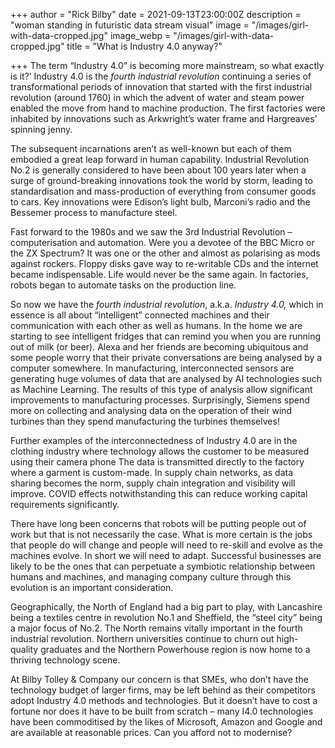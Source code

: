 +++
author = "Rick Bilby"
date = 2021-09-13T23:00:00Z
description = "woman standing in futuristic data stream visual"
image = "/images/girl-with-data-cropped.jpg"
image_webp = "/images/girl-with-data-cropped.jpg"
title = "What is Industry 4.0 anyway?"

+++
The term “Industry 4.0” is becoming more mainstream, so what exactly is it?’ Industry 4.0 is the _fourth industrial revolution_ continuing a series of transformational periods of innovation that started with the first industrial revolution (around 1760) in which the advent of water and steam power enabled the move from hand to machine production. The first factories were inhabited by innovations such as Arkwright’s water frame and Hargreaves’ spinning jenny.

The subsequent incarnations aren’t as well-known but each of them embodied a great leap forward in human capability. Industrial Revolution No.2 is generally considered to have been about 100 years later when a surge of ground-breaking innovations took the world by storm, leading to standardisation and mass-production of everything from consumer goods to cars. Key innovations were Edison’s light bulb, Marconi’s radio and the Bessemer process to manufacture steel.

Fast forward to the 1980s and we saw the 3rd Industrial Revolution – computerisation and automation. Were you a devotee of the BBC Micro or the ZX Spectrum? It was one or the other and almost as polarising as mods against rockers. Floppy disks gave way to re-writable CDs and the internet became indispensable. Life would never be the same again. In factories, robots began to automate tasks on the production line.

So now we have the _fourth industrial revolution_, a.k.a. _Industry 4.0,_ which in essence is all about “intelligent” connected machines and their communication with each other as well as humans. In the home we are starting to see intelligent fridges that can remind you when you are running out of milk (or beer). Alexa and her friends are becoming ubiquitous and some people worry that their private conversations are being analysed by a computer somewhere. In manufacturing, interconnected sensors are generating huge volumes of data that are analysed by AI technologies such as Machine Learning. The results of this type of analysis allow significant improvements to manufacturing processes. Surprisingly, Siemens spend more on collecting and analysing data on the operation of their wind turbines than they spend manufacturing the turbines themselves!

Further examples of the interconnectedness of Industry 4.0 are in the clothing industry where technology allows the customer to be measured using their camera phone The data is transmitted directly to the factory where a garment is custom-made. In supply chain networks, as data sharing becomes the norm, supply chain integration and visibility will improve. COVID effects notwithstanding this can reduce working capital requirements significantly.

There have long been concerns that robots will be putting people out of work but that is not necessarily the case. What is more certain is the jobs that people do will change and people will need to re-skill and evolve as the machines evolve. In short we will need to adapt. Successful businesses are likely to be the ones that can perpetuate a symbiotic relationship between humans and machines, and managing company culture through this evolution is an important consideration.

Geographically, the North of England had a big part to play, with Lancashire being a textiles centre in revolution No.1 and Sheffield, the “steel city” being a major focus of No.2. The North remains vitally important in the fourth industrial revolution. Northern universities continue to churn out high-quality graduates and the Northern Powerhouse region is now home to a thriving technology scene.

At Bilby Tolley & Company our concern is that SMEs, who don’t have the technology budget of larger firms, may be left behind as their competitors adopt Industry 4.0 methods and technologies. But it doesn’t have to cost a fortune nor does it have to be built from scratch – many I4.0 technologies have been commoditised by the likes of Microsoft, Amazon and Google and are available at reasonable prices. Can you afford not to modernise?